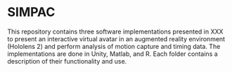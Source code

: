 # SIMPAC

This repository contains three software implementations presented in XXX to present an interactive virtual avatar in an augmented reality environment (Hololens 2) and perform analysis of motion capture and timing data. The implementations are done in Unity, Matlab, and R. Each folder contains a description of their functionality and use.
